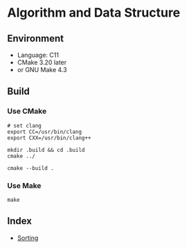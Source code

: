 # Algorithm and Data Structure

## Environment

- Language: C11
- CMake 3.20 later
- or GNU Make 4.3

## Build

### Use CMake

```shell
# set clang
export CC=/usr/bin/clang
export CXX=/usr/bin/clang++

mkdir .build && cd .build
cmake ../

cmake --build .
```

### Use Make

```shell
make
```

## Index

- [Sorting](./sorting/)
